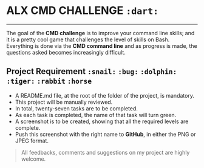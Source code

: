 # ALX CMD CHALLENGE `:dart:`
-----
The goal of the<b> CMD challenge</b> is to improve your command line skills; and it is a pretty cool game that challenges the level of skills on Bash. Everything is done via the <b>CMD command line</b> and as progress is made, the questions asked becomes increasingly difficult.

## Project Requirement `:snail:` `:bug:` `:dolphin:` `:tiger:` `:rabbit` `:horse`
* A README.md file, at the root of the folder of the project, is mandatory.
* This project will be manually reviewed.
* In total, twenty-seven tasks are to be completed.
* As each task is completed, the name of that task will turn green.
* A screenshot is to be created, showing that all the required levels are complete.
* Push this screenshot with the right name to <b>GitHub</b>, in either the PNG or JPEG 
format.

> All feedbacks, comments and suggestions on my project are highly welcome.
